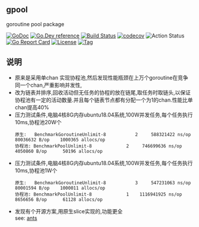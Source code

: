 ## gpool
goroutine pool package

[![GoDoc](https://godoc.org/github.com/thinkgos/gpool?status.svg)](https://godoc.org/github.com/thinkgos/gpool)
[![Go.Dev reference](https://img.shields.io/badge/go.dev-reference-blue?logo=go&logoColor=white)](https://pkg.go.dev/github.com/thinkgos/gpool?tab=doc)
[![Build Status](https://www.travis-ci.org/thinkgos/gpool.svg?branch=master)](https://www.travis-ci.org/thinkgos/gpool)
[![codecov](https://codecov.io/gh/thinkgos/gpool/branch/master/graph/badge.svg)](https://codecov.io/gh/thinkgos/gpool)
![Action Status](https://github.com/thinkgos/gpool/workflows/Go/badge.svg)
[![Go Report Card](https://goreportcard.com/badge/github.com/thinkgos/gpool)](https://goreportcard.com/report/github.com/thinkgos/gpool)
[![License](https://img.shields.io/github/license/thinkgos/gpool)](https://github.com/thinkgos/gpool/raw/master/LICENSE)
[![Tag](https://img.shields.io/github/v/tag/thinkgos/gpool)](https://github.com/thinkgos/gpool/tags)


## 说明
 - 原来是采用单chan 实现协程池,然后发现性能瓶颈在上万个goroutine在竞争同一个chan,严重影响并发性,
 - 改为链表并排序,回收活动但无任务的协程的放在链尾,取任务时取链头,以保证协程池有一定的活动数量.并且每个链表节点都有分配一个为1的chan.性能比单chan提高40%
 - 压力测试条件,电脑4核8G内存ubuntu18.04系统,100W并发任务,每个任务执行10ms,协程池20W个
   ```
   原生:   BenchmarkGoroutineUnlimit-8   	       2	 588321422 ns/op	80036632 B/op	 1000365 allocs/op
   协程池: BenchmarkPoolUnlimit-8   	       2	 746699636 ns/op	 4050860 B/op	   50196 allocs/op
   ```
 - 压力测试条件,电脑4核8G内存ubuntu18.04系统,100W并发任务,每个任务执行10ms,协程池1W个
   ```
   原生:   BenchmarkGoroutineUnlimit-8   	       3	 547231063 ns/op	80001594 B/op	 1000011 allocs/op
   协程池: BenchmarkPoolUnlimit-8   	       1	1116941925 ns/op	 8656656 B/op	   61128 allocs/op
   ```
 - 发现有个开源方案,用原生slice实现的,功能更全  
    see: [ants](https://github.com/panjf2000/ants)